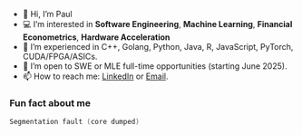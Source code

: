 - 👋 Hi, I’m Paul
- 💻 I’m interested in **Software Engineering**, **Machine Learning**, **Financial Econometrics**, **Hardware Acceleration**
- 📖 I’m experienced in C++, Golang, Python, Java, R, JavaScript, PyTorch, CUDA/FPGA/ASICs.
- 👀 I’m open to SWE or MLE full-time opportunities (starting June 2025).
- 📫 How to reach me: [LinkedIn](https://www.linkedin.com/in/paul-serafimescu/) or [Email](mailto:pserafim@cs.ucla.edu).

### Fun fact about me
```c
Segmentation fault (core dumped)
```
